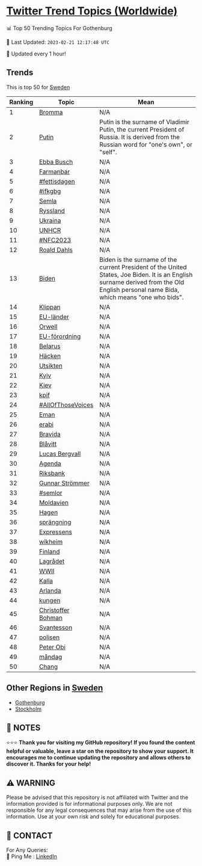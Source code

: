 [Twitter Trend Topics (Worldwide)](https://github.com/ErcinDedeoglu/Twitter-Trend-Topics)
==========


📊 Top 50 Trending Topics For Gothenburg

📆 Last Updated: `2023-02-21 12:17:48 UTC`

🔧 Updated every 1 hour!


## Trends

This is top 50 for [Sweden](</Sweden>)

| Ranking | Topic | Mean |
| ------- | ------------ | ------------ |
| 1 | [Bromma](http://twitter.com/search?q=Bromma) | N/A |
| 2 | [Putin](http://twitter.com/search?q=Putin) | Putin is the surname of Vladimir Putin, the current President of Russia. It is derived from the Russian word for "one's own", or "self". |
| 3 | [Ebba Busch](http://twitter.com/search?q=Ebba+Busch) | N/A |
| 4 | [Farmanbar](http://twitter.com/search?q=Farmanbar) | N/A |
| 5 | [#fettisdagen](http://twitter.com/search?q=%23fettisdagen) | N/A |
| 6 | [#ifkgbg](http://twitter.com/search?q=%23ifkgbg) | N/A |
| 7 | [Semla](http://twitter.com/search?q=Semla) | N/A |
| 8 | [Ryssland](http://twitter.com/search?q=Ryssland) | N/A |
| 9 | [Ukraina](http://twitter.com/search?q=Ukraina) | N/A |
| 10 | [UNHCR](http://twitter.com/search?q=UNHCR) | N/A |
| 11 | [#NFC2023](http://twitter.com/search?q=%23NFC2023) | N/A |
| 12 | [Roald Dahls](http://twitter.com/search?q=Roald+Dahls) | N/A |
| 13 | [Biden](http://twitter.com/search?q=Biden) | Biden is the surname of the current President of the United States, Joe Biden. It is an English surname derived from the Old English personal name Bida, which means "one who bids". |
| 14 | [Klippan](http://twitter.com/search?q=Klippan) | N/A |
| 15 | [EU-länder](http://twitter.com/search?q=EU-l%c3%a4nder) | N/A |
| 16 | [Orwell](http://twitter.com/search?q=Orwell) | N/A |
| 17 | [EU-förordning](http://twitter.com/search?q=EU-f%c3%b6rordning) | N/A |
| 18 | [Belarus](http://twitter.com/search?q=Belarus) | N/A |
| 19 | [Häcken](http://twitter.com/search?q=H%c3%a4cken) | N/A |
| 20 | [Utsikten](http://twitter.com/search?q=Utsikten) | N/A |
| 21 | [Kyiv](http://twitter.com/search?q=Kyiv) | N/A |
| 22 | [Kiev](http://twitter.com/search?q=Kiev) | N/A |
| 23 | [kpif](http://twitter.com/search?q=kpif) | N/A |
| 24 | [#AllOfThoseVoices](http://twitter.com/search?q=%23AllOfThoseVoices) | N/A |
| 25 | [Eman](http://twitter.com/search?q=Eman) | N/A |
| 26 | [erabi](http://twitter.com/search?q=erabi) | N/A |
| 27 | [Bravida](http://twitter.com/search?q=Bravida) | N/A |
| 28 | [Blåvitt](http://twitter.com/search?q=Bl%c3%a5vitt) | N/A |
| 29 | [Lucas Bergvall](http://twitter.com/search?q=Lucas+Bergvall) | N/A |
| 30 | [Agenda](http://twitter.com/search?q=Agenda) | N/A |
| 31 | [Riksbank](http://twitter.com/search?q=Riksbank) | N/A |
| 32 | [Gunnar Strömmer](http://twitter.com/search?q=Gunnar+Str%c3%b6mmer) | N/A |
| 33 | [#semlor](http://twitter.com/search?q=%23semlor) | N/A |
| 34 | [Moldavien](http://twitter.com/search?q=Moldavien) | N/A |
| 35 | [Hagen](http://twitter.com/search?q=Hagen) | N/A |
| 36 | [sprängning](http://twitter.com/search?q=spr%c3%a4ngning) | N/A |
| 37 | [Expressens](http://twitter.com/search?q=Expressens) | N/A |
| 38 | [wikheim](http://twitter.com/search?q=wikheim) | N/A |
| 39 | [Finland](http://twitter.com/search?q=Finland) | N/A |
| 40 | [Lagrådet](http://twitter.com/search?q=Lagr%c3%a5det) | N/A |
| 41 | [WWII](http://twitter.com/search?q=WWII) | N/A |
| 42 | [Kalla](http://twitter.com/search?q=Kalla) | N/A |
| 43 | [Arlanda](http://twitter.com/search?q=Arlanda) | N/A |
| 44 | [kungen](http://twitter.com/search?q=kungen) | N/A |
| 45 | [Christoffer Bohman](http://twitter.com/search?q=Christoffer+Bohman) | N/A |
| 46 | [Svantesson](http://twitter.com/search?q=Svantesson) | N/A |
| 47 | [polisen](http://twitter.com/search?q=polisen) | N/A |
| 48 | [Peter Obi](http://twitter.com/search?q=Peter+Obi) | N/A |
| 49 | [måndag](http://twitter.com/search?q=m%c3%a5ndag) | N/A |
| 50 | [Chang](http://twitter.com/search?q=Chang) | N/A |



## Other Regions in [Sweden](</Sweden>)

* [Gothenburg](</Sweden/Gothenburg.md>)
* [Stockholm](</Sweden/Stockholm.md>)



## 📝 NOTES

⭐⭐⭐ **Thank you for visiting my GitHub repository! If you found the content helpful or valuable, leave a star on the repository to show your support. It encourages me to continue updating the repository and allows others to discover it. Thanks for your help!**


## ⚠️ WARNING

Please be advised that this repository is not affiliated with Twitter and the information provided is for informational purposes only. We are not responsible for any legal consequences that may arise from the use of this information. Use at your own risk and solely for educational purposes.


## 📨 CONTACT

 For Any Queries:  
            🏓 Ping Me : [LinkedIn](https://www.linkedin.com/in/ercindedeoglu/)
